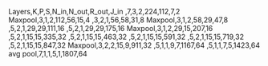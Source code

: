 Layers,K,P,S,N_in,N_out,R_out,J_in
,7,3,2,224,112,7,2
Maxpool,3,1,2,112,56,15,4
,3,2,1,56,58,31,8
Maxpool,3,1,2,58,29,47,8
,5,2,1,29,29,111,16
,5,2,1,29,29,175,16
Maxpool,3,1,2,29,15,207,16
,5,2,1,15,15,335,32
,5,2,1,15,15,463,32
,5,2,1,15,15,591,32
,5,2,1,15,15,719,32
,5,2,1,15,15,847,32
Maxpool,3,2,2,15,9,911,32
,5,1,1,9,7,1167,64
,5,1,1,7,5,1423,64
avg pool,7,1,1,5,1,1807,64

